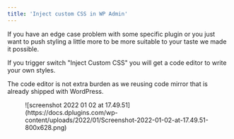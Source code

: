 ```yaml
---
title: 'Inject custom CSS in WP Admin'
---
```


If you have an edge case problem with some specific plugin or you just want to push styling a little more to be more suitable to your taste we made it possible.

If you trigger switch "Inject Custom CSS" you will get a code editor to write your own styles.

The code editor is not extra burden as we reusing code mirror that is already shipped with WordPress.

<figure class="wp-block-image size-large">![screenshot 2022 01 02 at 17.49.51](https://docs.dplugins.com/wp-content/uploads/2022/01/Screenshot-2022-01-02-at-17.49.51-800x628.png)</figure>